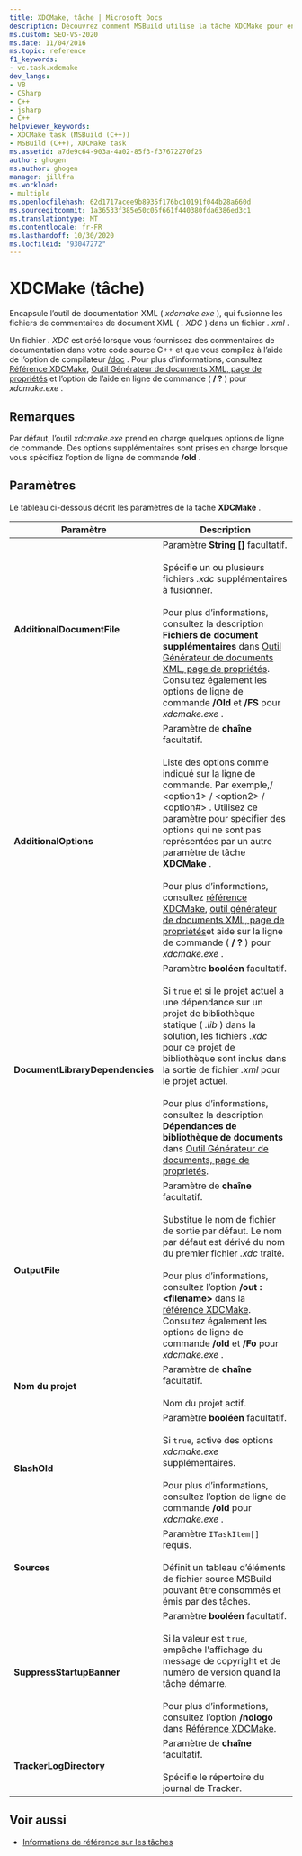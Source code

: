```yaml
---
title: XDCMake, tâche | Microsoft Docs
description: Découvrez comment MSBuild utilise la tâche XDCMake pour encapsuler l’outil de documentation XML xdcmake.exe, qui fusionne les fichiers de commentaires de document XML dans un fichier. Xml.
ms.custom: SEO-VS-2020
ms.date: 11/04/2016
ms.topic: reference
f1_keywords:
- vc.task.xdcmake
dev_langs:
- VB
- CSharp
- C++
- jsharp
- C++
helpviewer_keywords:
- XDCMake task (MSBuild (C++))
- MSBuild (C++), XDCMake task
ms.assetid: a7de9c64-903a-4a02-85f3-f37672270f25
author: ghogen
ms.author: ghogen
manager: jillfra
ms.workload:
- multiple
ms.openlocfilehash: 62d1717acee9b8935f176bc10191f044b28a660d
ms.sourcegitcommit: 1a36533f385e50c05f661f440380fda6386ed3c1
ms.translationtype: MT
ms.contentlocale: fr-FR
ms.lasthandoff: 10/30/2020
ms.locfileid: "93047272"
---
```

# <a name="xdcmake-task"></a>XDCMake (tâche)

Encapsule l’outil de documentation XML ( *xdcmake.exe* ), qui fusionne les fichiers de commentaires de document XML ( *. XDC* ) dans un fichier *. xml* .

 Un fichier *. XDC* est créé lorsque vous fournissez des commentaires de documentation dans votre code source C++ et que vous compilez à l’aide de l’option de compilateur [/doc](/cpp/build/reference/doc-process-documentation-comments-c-cpp) . Pour plus d’informations, consultez [Référence XDCMake](/cpp/build/reference/xdcmake-reference), [Outil Générateur de documents XML, page de propriétés](/cpp/build/reference/xml-document-generator-tool-property-pages) et l’option de l’aide en ligne de commande ( **/ ?** ) pour *xdcmake.exe* .

## <a name="remarks"></a>Remarques

 Par défaut, l’outil *xdcmake.exe* prend en charge quelques options de ligne de commande. Des options supplémentaires sont prises en charge lorsque vous spécifiez l’option de ligne de commande **/old** .

## <a name="parameters"></a>Paramètres

 Le tableau ci-dessous décrit les paramètres de la tâche **XDCMake** .

|Paramètre|Description|
|---------------|-----------------|
|**AdditionalDocumentFile**|Paramètre **String []** facultatif.<br /><br /> Spécifie un ou plusieurs fichiers *.xdc* supplémentaires à fusionner.<br /><br /> Pour plus d’informations, consultez la description **Fichiers de document supplémentaires** dans [Outil Générateur de documents XML, page de propriétés](/cpp/build/reference/xml-document-generator-tool-property-pages). Consultez également les options de ligne de commande **/Old** et **/FS** pour *xdcmake.exe* .|
|**AdditionalOptions**|Paramètre de **chaîne** facultatif.<br /><br /> Liste des options comme indiqué sur la ligne de commande. Par exemple,/ \<option1>  / \<option2>  / \<option#> . Utilisez ce paramètre pour spécifier des options qui ne sont pas représentées par un autre paramètre de tâche **XDCMake** .<br /><br /> Pour plus d’informations, consultez [référence XDCMake](/cpp/build/reference/xdcmake-reference), [outil générateur de documents XML, page de propriétés](/cpp/build/reference/xml-document-generator-tool-property-pages)et aide sur la ligne de commande ( **/ ?** ) pour *xdcmake.exe* .|
|**DocumentLibraryDependencies**|Paramètre **booléen** facultatif.<br /><br /> Si `true` et si le projet actuel a une dépendance sur un projet de bibliothèque statique ( *.lib* ) dans la solution, les fichiers *.xdc* pour ce projet de bibliothèque sont inclus dans la sortie de fichier *.xml* pour le projet actuel.<br /><br /> Pour plus d’informations, consultez la description **Dépendances de bibliothèque de documents** dans [Outil Générateur de documents, page de propriétés](/cpp/build/reference/xml-document-generator-tool-property-pages).|
|**OutputFile**|Paramètre de **chaîne** facultatif.<br /><br /> Substitue le nom de fichier de sortie par défaut. Le nom par défaut est dérivé du nom du premier fichier *.xdc* traité.<br /><br /> Pour plus d’informations, consultez l’option **/out : \<filename>** dans la [référence XDCMake](/cpp/build/reference/xdcmake-reference). Consultez également les options de ligne de commande **/old** et **/Fo** pour *xdcmake.exe* .|
|**Nom du projet**|Paramètre de **chaîne** facultatif.<br /><br /> Nom du projet actif.|
|**SlashOld**|Paramètre **booléen** facultatif.<br /><br /> Si `true`, active des options *xdcmake.exe* supplémentaires.<br /><br /> Pour plus d’informations, consultez l’option de ligne de commande **/old** pour *xdcmake.exe* .|
|**Sources**|Paramètre `ITaskItem[]` requis.<br /><br /> Définit un tableau d’éléments de fichier source MSBuild pouvant être consommés et émis par des tâches.|
|**SuppressStartupBanner**|Paramètre **booléen** facultatif.<br /><br /> Si la valeur est `true`, empêche l'affichage du message de copyright et de numéro de version quand la tâche démarre.<br /><br /> Pour plus d’informations, consultez l’option **/nologo** dans [Référence XDCMake](/cpp/build/reference/xdcmake-reference).|
|**TrackerLogDirectory**|Paramètre de **chaîne** facultatif.<br /><br /> Spécifie le répertoire du journal de Tracker.|

## <a name="see-also"></a>Voir aussi

- [Informations de référence sur les tâches](../msbuild/msbuild-task-reference.md)